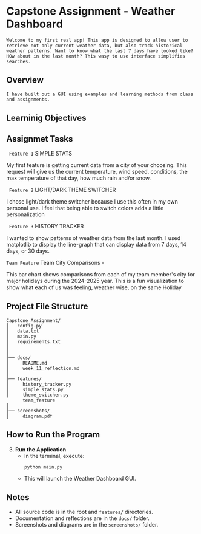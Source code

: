 # Capstone Assignment - Weather Dashboard
```Welcome to my first real app! This app is designed to allow user to retrieve not only current weather data, but also track historical weather patterns. Want to know what the last 7 days have looked like? HOw about in the last month? This wasy to use interface simplifies searches.```


## Overview
```I have built out a GUI using examples and learning methods from class and assignments.```

## Learninig Objectives

## Assignmet Tasks

``` Feature 1```
SIMPLE STATS

  My first feature is getting current data from a city of your choosing. This request will give us the current temperature, wind speed, conditions, the max temperature of that day, how much rain and/or snow.

``` Feature 2```
LIGHT/DARK THEME SWITCHER

  I chose light/dark theme switcher because I use this often in my own personal use. I feel that being able to switch colors adds a little personalization

``` Feature 3```  HISTORY TRACKER

  I wanted to show patterns of weather data from the last month. I used matplotlib to display the line-graph that can display data from 7 days, 14 days, or 30 days. 

  ``` Team Feature ``` 
  Team City Comparisons  -  

  This bar chart shows comparisons from each of my team member's city for major holidays during the 2024-2025 year. This is a fun visualization to show what each of us was feeling, weather wise, on the same Holiday


## Project File Structure

```
Capstone_Assignment/
│   config.py
│   data.txt
│   main.py
│   requirements.txt
│   
│
├── docs/
│     README.md
│     week_11_reflection.md
│
├── features/
│     history_tracker.py
│     simple_stats.py
│     theme_switcher.py
      team_feature
│
├── screenshots/
│     diagram.pdf
```

## How to Run the Program

3. **Run the Application**
   - In the terminal, execute:
     ```
     python main.py
     ```
   - This will launch the Weather Dashboard GUI.
  

## Notes
- All source code is in the root and `features/` directories.
- Documentation and reflections are in the `docs/` folder.
- Screenshots and diagrams are in the `screenshots/` folder.

